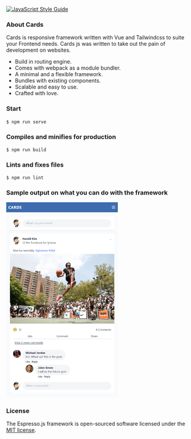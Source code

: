 [![JavaScript Style Guide](https://img.shields.io/badge/code_style-standard-brightgreen.svg)](https://standardjs.com)


### About Cards

Cards is responsive framework written with Vue and Tailwindcss to suite your Frontend needs. Cards js was written to take out the pain of development on websites. 

- Build in routing engine.
- Comes with webpack as a module bundler.
- A minimal and a flexible framework.
- Bundles with existing components.
- Scalable and easy to use.
- Crafted with love.  

### Start

    $ npm run serve

### Compiles and minifies for production

    $ npm run build

### Lints and fixes files

    $ npm run lint

### Sample output on what you can do with the framework

<p align="left">
    <img src="https://github.com/groovey/cards/blob/main/sample.png" width="300">
</p>
 
### License

The Espresso.js framework is open-sourced software licensed under the [MIT license](https://opensource.org/licenses/MIT).
